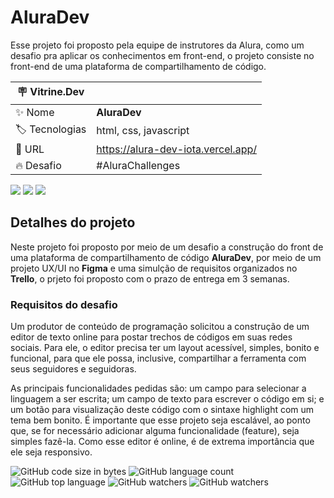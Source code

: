 # AluraDev

Esse projeto foi proposto pela equipe de instrutores da Alura, como um desafio pra aplicar os conhecimentos em front-end, o projeto consiste no front-end de uma plataforma de compartilhamento de código.

| :placard: Vitrine.Dev |     |
| -------------  | --- |
| :sparkles: Nome        | **AluraDev**
| :label: Tecnologias | html, css, javascript
| :rocket: URL         | https://alura-dev-iota.vercel.app/
| :fire: Desafio     | #AluraChallenges

<!-- Inserir imagem com a #vitrinedev ao final do link -->
![](#vitrinedev)
![](#vitrinedev)
![](#vitrinedev)

## Detalhes do projeto

Neste projeto foi proposto por meio de um desafio a construção do front de uma plataforma de compartilhamento de código **AluraDev**, por meio de um projeto UX/UI no **Figma** e uma simulção de requisitos organizados no **Trello**, o prjeto foi proposto com o prazo de entrega em 3 semanas.

### Requisitos do desafio

Um produtor de conteúdo de programação solicitou a construção de um editor de texto online para postar trechos de códigos em suas redes sociais. Para ele, o editor precisa ter um layout acessível, simples, bonito e funcional, para que ele possa, inclusive, compartilhar a ferramenta com seus seguidores e seguidoras.

As principais funcionalidades pedidas são: um campo para selecionar a linguagem a ser escrita; um campo de texto para escrever o código em si; e um botão para visualização deste código com o sintaxe highlight com um tema bem bonito. É importante que esse projeto seja escalável, ao ponto que, se for necessário adicionar alguma funcionalidade (feature), seja simples fazê-la. Como esse editor é online, é de extrema importância que ele seja responsivo.

![GitHub code size in bytes](https://img.shields.io/github/languages/code-size/lauro-santos/AluraDev?color=%23f36600&style=for-the-badge) ![GitHub language count](https://img.shields.io/github/languages/count/Lauro-Santos/AluraDev?color=%23f36600&style=for-the-badge) ![GitHub top language](https://img.shields.io/github/languages/top/Lauro-Santos/AluraDev?color=%23f36600&style=for-the-badge) ![GitHub watchers](https://img.shields.io/github/watchers/Lauro-Santos/Vitrine-Dev---AluraDev?color=%23f36600&style=for-the-badge) ![GitHub watchers](https://img.shields.io/badge/Staus-Em%20desenvolvimento-f36600?style=for-the-badge)
